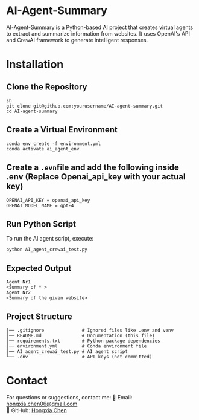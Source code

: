 # AI-Agent-Summary

AI-Agent-Summary is a Python-based AI project that creates virtual agents to extract and summarize information from websites. 
It uses OpenAI's API and CrewAI framework to generate intelligent responses.

# Installation
## Clone the Repository
```
sh
git clone git@github.com:yourusername/AI-agent-summary.git
cd AI-agent-summary
```
## Create a Virtual Environment
```
conda env create -f environment.yml
conda activate ai_agent_env
```
## Create a `.evn`file and add the following inside .env (Replace Openai_api_key with your actual key)
```
OPENAI_API_KEY = openai_api_key
OPENAI_MODEL_NAME = gpt-4
```
## Run Python Script
To run the AI agent script, execute:
```
python AI_agent_crewai_test.py
```
## Expected Output
```
Agent Nr1
<Summary of * >
Agent Nr2
<Summary of the given website>
```
## Project Structure
```
│── .gitignore              # Ignored files like .env and venv
│── README.md               # Documentation (this file)
│── requirements.txt        # Python package dependencies
│── environment.yml         # Conda environment file
│── AI_agent_crewai_test.py # AI agent script
└── .env                    # API keys (not committed)
```
# Contact
For questions or suggestions, contact me:
📧 Email: hongxia.chen06@gmail.com  
🔗 GitHub: [Hongxia Chen](https://github.com/HongxiaChen)
